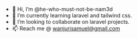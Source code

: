 - 👋 Hi, I’m @he-who-must-not-be-nam3d
- 🌱 I’m currently learning laravel and tailwind css.
- 💞️ I’m looking to collaborate on laravel projects.
- 📫 Reach me @ wanjurisamuel@gmail.com

<!---
he-who-must-not-be-nam3d/he-who-must-not-be-nam3d is a ✨ special ✨ repository because its `README.md` (this file) appears on your GitHub profile.
You can click the Preview link to take a look at your changes.
--->

